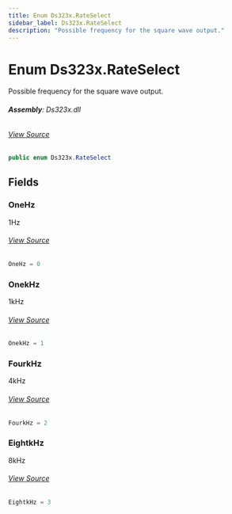 ```yaml
---
title: Enum Ds323x.RateSelect
sidebar_label: Ds323x.RateSelect
description: "Possible frequency for the square wave output."
---
```

# Enum Ds323x.RateSelect
Possible frequency for the square wave output.

###### **Assembly**: Ds323x.dll
###### [View Source](https://github.com/WildernessLabs/Meadow.Foundation.git/blob/develop/Source/Meadow.Foundation.Peripherals/RTCs.Ds323x/Driver/Ds323x.Enums.cs#L76)
```csharp title="Declaration"
public enum Ds323x.RateSelect
```
## Fields
### OneHz
1Hz
###### [View Source](https://github.com/WildernessLabs/Meadow.Foundation.git/blob/develop/Source/Meadow.Foundation.Peripherals/RTCs.Ds323x/Driver/Ds323x.Enums.cs#L81)
```csharp title="Declaration"
OneHz = 0
```
### OnekHz
1kHz
###### [View Source](https://github.com/WildernessLabs/Meadow.Foundation.git/blob/develop/Source/Meadow.Foundation.Peripherals/RTCs.Ds323x/Driver/Ds323x.Enums.cs#L85)
```csharp title="Declaration"
OnekHz = 1
```
### FourkHz
4kHz
###### [View Source](https://github.com/WildernessLabs/Meadow.Foundation.git/blob/develop/Source/Meadow.Foundation.Peripherals/RTCs.Ds323x/Driver/Ds323x.Enums.cs#L89)
```csharp title="Declaration"
FourkHz = 2
```
### EightkHz
8kHz
###### [View Source](https://github.com/WildernessLabs/Meadow.Foundation.git/blob/develop/Source/Meadow.Foundation.Peripherals/RTCs.Ds323x/Driver/Ds323x.Enums.cs#L93)
```csharp title="Declaration"
EightkHz = 3
```

